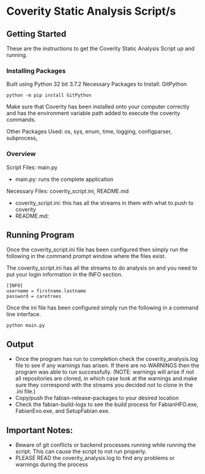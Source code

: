 # Coverity Static Analysis Script/s

## Getting Started
These are the instructions to get the Coverity Static Analysis Script up and running.

### Installing Packages
Built using Python 32 bit 3.7.2
Necessary Packages to Install: GitPython
```
python -m pip install GitPython
```

Make sure that Coverity has been installed onto your computer correctly and has the environment variable path added to execute the coverity commands.

Other Packages Used: os, sys, enum, time, logging, configparser, subprocess, 

### Overview
Script Files: main.py
* main.py: runs the complete application

Necessary Files: coverity_script.ini, README.md
* coverity_script.ini: this has all the streams in them with what to push to coverity
* README.md:

## Running Program
Once the coverity_script.ini file has been configured then simply run the following in the command prompt window where the files exist. 

The coverity_script.ini has all the streams to do analysis on and you need to put your login information in the INFO section.

```
[INFO]
username = firstname.lastname
password = caretrees
```

Once the ini file has been configured simply run the following in a command line interface.

```
python main.py
```

## Output
* Once the program has run to completion check the coverity_analysis.log file to see if any warnings has arisen. If there are no WARNINGS then the program was able to run successfully. (NOTE: warnings will arise if not all repositories are cloned, in which case look at the warnings and make sure they correspond with the streams you decided not to clone in the .ini file.)
* Copy/push the fabian-release-packages to your desired location
* Check the fabian-build-logs to see the build process for FabianHFO.exe, FabianEvo.exe, and SetupFabian.exe.

## Important Notes:
* Beware of git conflicts or backend processes running while running the script. This can cause the script to not run properly.
* PLEASE READ the coverity_analysis.log to find any problems or warnings during the process
